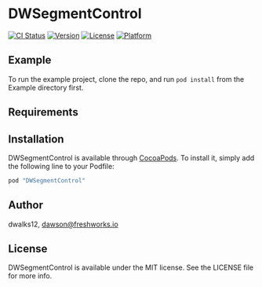 # DWSegmentControl

[![CI Status](http://img.shields.io/travis/dwalks12/DWSegmentControl.svg?style=flat)](https://travis-ci.org/dwalks12/DWSegmentControl)
[![Version](https://img.shields.io/cocoapods/v/DWSegmentControl.svg?style=flat)](http://cocoapods.org/pods/DWSegmentControl)
[![License](https://img.shields.io/cocoapods/l/DWSegmentControl.svg?style=flat)](http://cocoapods.org/pods/DWSegmentControl)
[![Platform](https://img.shields.io/cocoapods/p/DWSegmentControl.svg?style=flat)](http://cocoapods.org/pods/DWSegmentControl)

## Example

To run the example project, clone the repo, and run `pod install` from the Example directory first.

## Requirements

## Installation

DWSegmentControl is available through [CocoaPods](http://cocoapods.org). To install
it, simply add the following line to your Podfile:

```ruby
pod "DWSegmentControl"
```

## Author

dwalks12, dawson@freshworks.io

## License

DWSegmentControl is available under the MIT license. See the LICENSE file for more info.
